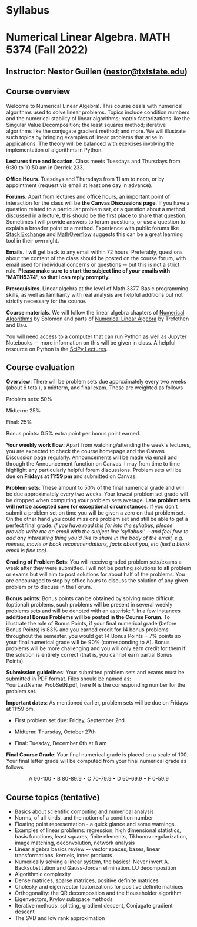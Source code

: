 # Syllabus
# Numerical Linear Algebra. MATH 5374 (Fall 2022)

## Instructor: Nestor Guillen (nestor@txtstate.edu)

## Course overview

Welcome to Numerical Linear Algebra!. This course deals with numerical algorithms used to solve linear problems. Topics include condition numbers and the numerical stability of linear algorithms; matrix factorizations like the Singular Value Decomposition; the least squares method; iterative algorithms like the conjugate gradient method; and more. We will illustrate such topics by bringing examples of linear problems that arise in applications. The theory will be balanced with exercises involving the implementation of algorithms in Python.

**Lectures time and location**. Class meets Tuesdays and Thursdays from 9:30 to 10:50 am in Derrick 233.

**Office Hours**. Tuesdays and Thursdays from 11 am to noon, or by appointment (request via email at least one day in advance). 

**Forums**. Apart from lectures and office hours, an important point of interaction for the class will be **the Canvas Discussions page**. If you have a question related to a particular problem set, or a question about a method discussed in a lecture, this should be the first place to share that question. Sometimes I will provide answers to forum questions, or use a question to explain a broader point or a method. Experience with public forums like [Stack Exchange](https://en.wikipedia.org/wiki/Stack_Exchange) and [MathOverflow](https://en.wikipedia.org/wiki/MathOverflow) suggests this can be a great learning tool in their own right.

**Emails**. I will get back to any email within 72 hours. Preferably, questions about the content of the class should be posted on the course forum, with email used for individual concerns or questions -- but this is not a strict rule. **Please make sure to start the subject line of your emails with 'MATH5374', so that I can reply promptly.**

**Prerequisites**. Linear algebra at the level of Math 3377. Basic programming skills, as well as familiarity with real analysis are helpful additions but not strictly necessary for the course.

**Course materials**. We will follow the linear algebra chapters of [Numerical Algorithms](https://people.csail.mit.edu/jsolomon/#book) by Solomon and parts of [Numerical Linear Algebra](https://people.maths.ox.ac.uk/trefethen/text.html) by Trefethen and Bau.

You will need access to a computer that can run Python as well as Jupyter Notebooks -- more information on this will be given in class. A helpful resource on Python is the [SciPy Lectures](https://scipy-lectures.org/_downloads/ScipyLectures-simple.pdf). 

## Course evaluation
	
**Overview**: There will be problem sets due approximately every two weeks (about 6 total), a midterm, and final exam. These are weighted as follows

Problem sets: 50%

Midterm: 25%

Final: 25%

Bonus points: 0.5% extra point per bonus point earned.

**Your weekly work flow:** Apart from watching/attending the week's lectures, you are expected to check the course homepage and the Canvas Discussion page regularly. Announcements will be made via email and through the Announcement function on Canvas. I may from time to time highlight any particularly helpful forum discussions.  Problem sets will be due  **on Fridays at 11:59 pm** and submitted on Canvas. 

**Problem sets**: These amount to 50% of the final numerical grade and will be due approximately every two weeks. Your lowest problem set grade will be dropped when computing your problem sets average. **Late problem sets will not be accepted save for exceptional circumstances.** If you don't submit a problem set on time you will be given a zero on that problem set. On the other hand you could miss one problem set and still be able to get a perfect final grade. *If you have read this far into the syllabus, please provide write me an email with the subject line 'syllabus!' --and feel free to add any interesting thing you'd like to share in the body of the email, e.g. memes, movie or book recommendations, facts about you, etc (just a blank email is fine too).*

**Grading of Problem Sets**: You will receive graded problem sets/exams a week after they were submitted. I will not be posting solutions to **all** problem or exams but will aim to post solutions for about half of the problems. You are encouraged to stop by office hours to discuss the solution of any given problem or to discuss in the Forum.

**Bonus points**: Bonus points can be obtained by solving more difficult (optional) problems, such problems will be present in several weekly problems sets and will be denoted with an asterisk: *. In a few instances **additional Bonus Problems will be posted in the Course Forum**. To illustrate the role of Bonus Points, if your final numerical grade (before Bonus Points) is 83% and you earned credit for 14 bonus problems throughout the semester, you would get 14 Bonus Points = 7% points so your final numerical grade will be 90% (corresponding to A). Bonus problems will be more challenging and you will only earn credit for them if the solution is entirely correct (that is, you cannot earn partial Bonus Points).

**Submission guidelines**: Your submitted problem sets and exams must be submitted in PDF format. Files should be named as: YourLastName\_ProbSetN.pdf, here N is the corresponding number for the problem set.

**Important dates**: As mentioned earlier, problem sets will be due on Fridays at 11:59 pm. 

  * First problem set due: Friday, September 2nd

  * Midterm: Thursday, October 27th

  * Final: Tuesday, December 6th at 8 am

**Final Course Grade**:  Your final numerical grade is placed on a scale of 100. Your final letter grade will be computed from your final numerical grade as follows

<p style="text-align: center;"> A 90-100 &#8226;  B 80-89.9 &#8226; C 70-79.9 &#8226;  D 60-69.9 &#8226;  F 0-59.9 </p>

## Course topics (tentative)

  * Basics about scientific computing and numerical analysis
  * Norms, of all kinds, and the notion of a condition number
  * Floating point representation - a quick glance and some warnings.
  * Examples of linear problems: regression, high dimensional statistics, basis functions, least squares, finite elements, Tikhonov regularization, image matching, deconvolution, network analysis
  * Linear algebra basics review -- vector spaces, bases, linear transformations, kernels, inner products 
  * Numerically solving a linear system, the basics!: Never invert A. Backsubstitution and Gauss-Jordan elimination. LU decomposition
  * Algorithmic complexity
  * Dense matrices, sparse matrices, positive definite matrices
  * Cholesky and eigenvector factorizations for positive definite matrices
  * Orthogonality: the QR decomposition and the Householder algorithm
  * Eigenvectors, Krylov subspace methods
  * Iterative methods: splitting, gradient descent, Conjugate gradient descent
  * The SVD and low rank approximation  
